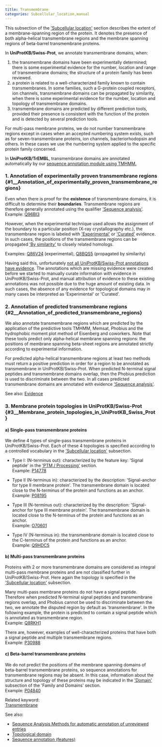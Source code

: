 ```yaml
---
title: Transmembrane
categories: Subcellular_location,manual
---
```


This subsection of the ['Subcellular location'](https://www.uniprot.org/help/subcellular%5Flocation%5Fsection) section describes the extent of a membrane-spanning region of the protein. It denotes the presence of both alpha-helical transmembrane regions and the membrane spanning regions of beta-barrel transmembrane proteins.

In **UniProtKB/Swiss-Prot**, we annotate transmembrane domains, when:  
1. the transmembrane domains have been experimentally determined; there is some experimental evidence for the number, location and range of transmembrane domains; the structure of a protein family has been reviewed.  
2. a protein is related to a well-characterized family known to contain transmembranes. In some families, such a G-protein coupled receptors, ion channels, transmembrane domains can be propagated by similarity, when there is some experimental evidence for the number, location and topology of transmembrane domains.  
3. transmembrane domains are predicted by different prediction tools, provided their presence is consistent with the function of the protein and is detected by several prediction tools.

For multi-pass membrane proteins, we do not number transmembrane regions except in cases when an accepted numbering system exists, such as for seven-transmembrane proteins, ion channels, bacteriorhodopsin and others. In these cases we use the numbering system applied to the specific protein family concerned.

In **UniProtKB/TrEMBL**, transmembrane domains are annotated automatically by our [sequence annotation module using TMHMM.](https://www.uniprot.org/help/sam)

### 1. Annotation of experimentally proven transmembrane regions {\#1\_\_Annotation\_of\_experimentally\_proven\_transmembrane\_regions}

Even when there is proof for the **existence** of transmembrane domains, it is difficult to determine their **boundaries**. Transmembrane regions are therefore generally annotated using the qualifier ['Sequence analysis'](https://www.uniprot.org/help/evidences#ECO:0000255).  
Example: [Q96BI3](https://www.uniprot.org/uniprotkb/Q96BI3#subcellular_location)

However, when the experimental technique used allows the assignment of the boundary to a particular position (X-ray crystallography etc.), the transmembrane region is labeled with ['Experimental'](https://www.uniprot.org/help/evidences#ECO:0000269) or ['Curated'](https://www.uniprot.org/help/evidences#ECO:0000305) evidence. In such cases, the positions of the transmembrane regions can be propagated ['By similarity'](https://www.uniprot.org/help/evidences#ECO:0000250) to closely related homologs.

Examples: [Q86V24](https://www.uniprot.org/uniprotkb/Q86V24#subcellular_location) (experimental), [Q8BQS5](https://www.uniprot.org/uniprotkb/Q8BQS5#subcellular_location) (propagated by similarity)

Having said this, unfortunately [not all UniProtKB/Swiss-Prot annotations have evidence](https://www.uniprot.org/help/evidence%5Fin%5Fswissprot). The annotations which are missing evidence were created before we started to manually curate information with evidence in UniProtKB/Swiss-Prot, and manual attribution of evidence to these existing annotations was not possible due to the huge amount of existing data. In such cases, the absence of any evidence for topological domains may in many cases be interpreted as 'Experimental' or 'Curated'.

### 2. Annotation of predicted transmembrane regions {\#2\_\_Annotation\_of\_predicted\_transmembrane\_regions}

We also annotate transmembrane regions which are predicted by the application of the predictive tools TMHMM, Memsat, Phobius and the hydrophobic moment plot method of Eisenberg and coworkers. Note that these tools predict only alpha-helical membrane spanning regions: the positions of membrane spanning beta-sheet regions are annotated strictly according to experimental information.

For predicted alpha-helical transmembrane regions at least two methods must return a positive prediction in order for a region to be annotated as transmembrane in UniProtKB/Swiss-Prot. When predicted N-terminal signal peptides and transmembrane domains overlap, then the Phobius prediction is used to discriminate between the two. In all cases predicted transmembrane domains are annotated with evidence ['Sequence analysis'](https://www.uniprot.org/help/evidences#ECO:0000255).

See also: [Evidence](https://www.uniprot.org/help/evidences)

### 3. Membrane protein topologies in UniProtKB/Swiss-Prot {\#3\_\_Membrane\_protein\_topologies\_in\_UniProtKB\_Swiss\_Prot}

#### a) Single-pass transmembrane proteins

We define 4 types of single-pass transmembrane proteins in UniProtKB/Swiss-Prot. Each of these 4 topologies is specified according to a controlled vocabulary in the ['Subcellular location'](https://www.uniprot.org/help/subcellular_location_section) subsection.

-   Type I: (N-terminus out): characterized by the feature key: 'Signal peptide' in the ['PTM / Processing'](https://www.uniprot.org/help/ptm%5Fprocessing%5Fsection) section.  
    Example: [P14778](https://www.uniprot.org/uniprotkb/P14778#subcellular_location)

<!-- -->

-   Type II (N-terminus in): characterized by the description: 'Signal-anchor for type II membrane protein'. The transmembrane domain is located close to the N-terminus of the protein and functions as an anchor.  
    Example: [P08195](https://www.uniprot.org/uniprotkb/P08195#subcellular_location)

<!-- -->

-   Type III (N-terminus out): characterized by the description: 'Signal-anchor for type III membrane protein'. The transmembrane domain is located close to the N-terminus of the protein and functions as an anchor.  
    Example: [O70601](https://www.uniprot.org/uniprotkb/O70601#subcellular_location)

<!-- -->

-   Type IV (N-terminus in): the transmembrane domain is located close to the C-terminus of the protein and functions as an anchor.  
    Example: [Q9HDC5](https://www.uniprot.org/uniprotkb/Q9HDC5#subcellular_location)

#### b) Multi-pass transmembrane proteins

Proteins with 2 or more transmembrane domains are considered as integral multi-pass membrane proteins and are not classified further in UniProtKB/Swiss-Prot. Here again the topology is specified in the ['Subcellular location'](https://www.uniprot.org/help/subcellular_location_section) subsection.

Many multi-pass membrane proteins do not have a signal peptide. Therefore when predicted N-terminal signal peptides and transmembrane regions overlap, and Phobius cannot be used to discriminate between the two, we annotate the disputed region by default as 'transmembrane'. In the following example, the protein is predicted to contain a signal peptide which is annotated as transmembrane region.  
Example: [Q8RKH1](https://www.uniprot.org/uniprotkb/Q8RKH1#subcellular%5Flocation)

There are, however, examples of well-characterized proteins that have both a signal peptide and multiple transmembrane regions.  
Example: [P30988](https://www.uniprot.org/uniprotkb/P30988#subcellular%5Flocation)

#### c) Beta-barrel transmembrane proteins

We do not predict the positions of the membrane spanning domains of beta-barrel transmembrane proteins, so sequence annotations for transmembrane regions may be absent. In this case, information about the structure and topology of these proteins may be indicated in the ['Domain'](https://www.uniprot.org/help/domain_cc) subsection of the 'Family and Domains' section.  
Example: [P04840](https://www.uniprot.org/uniprotkb/P04840#family_and_domains)

Related keyword:  
[Transmembrane](https://www.uniprot.org/keywords/812)

See also:

-   [Sequence Analysis Methods for automatic annotation of unreviewed entries](https://www.uniprot.org/help/sam)
-   [Topological domain](https://www.uniprot.org/help/topo%5Fdom)
-   [Sequence annotation (features)](https://www.uniprot.org/help/sequence%5Fannotation)
